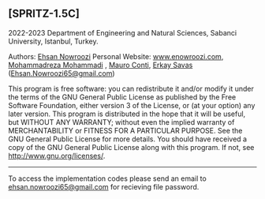 ## [SPRITZ-1.5C]

2022-2023 Department of Engineering and Natural Sciences, Sabanci University, Istanbul, Turkey.

Authors:  [Ehsan Nowroozi](https://scholar.google.ch/citations?user=C0bNkP8AAAAJ&hl=en) Personal Website: www.enowroozi.com, [Mohammadreza Mohammadi](https://scholar.google.ch/citations?user=yGtuQv4AAAAJ&hl=en) , [Mauro Conti](https://scholar.google.ch/citations?user=0BcsOY8AAAAJ&hl=en), [Erkay Savas](https://scholar.google.ch/citations?hl=en&user=biKy5tsAAAAJ)
(Ehsan.Nowroozi65@gmail.com)

This program is free software: you can redistribute it and/or modify it under the terms of the GNU General Public License as published by the Free Software Foundation, either version 3 of the License, or (at your option) any later version. This program is distributed in the hope that it will be useful, but WITHOUT ANY WARRANTY; without even the implied warranty of MERCHANTABILITY or FITNESS FOR A PARTICULAR PURPOSE.  See the GNU General Public License for more details. You should have received a copy of the GNU General Public License along with this program. If not, see <http://www.gnu.org/licenses/>.


***
To access the implementation codes please send an email to ehsan.nowroozi65@gmail.com for recieving file password.
